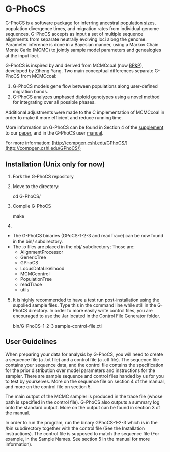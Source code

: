 G-PhoCS
=======

G-PhoCS is a software package for inferring ancestral population sizes, population divergence times, and migration rates from individual genome sequences. G-PhoCS accepts as input a set of multiple sequence alignments from separate neutrally evolving loci along the genome. Parameter inference is done in a Bayesian manner, using a Markov Chain Monte Carlo (MCMC) to jointly sample model parameters and genealogies at the input loci. 

G-PhoCS is inspired by and derived from MCMCcoal (now [BP&P](http://abacus.gene.ucl.ac.uk/software/)), developed by Ziheng Yang. Two main conceptual differences separate G-PhoCS from MCMCcoal: 
  1. G-PhoCS models gene flow between populations along user-defined migration bands. 
  2. G-PhoCS analyzes unphased diploid genotypes using a novel method for integrating over all possible phases. 

Additional adjustments were made to the C implementation of MCMCcoal in order to make it more efficient and reduce running time. 

More information on G-PhoCS can be found in Section 4 of the [supplement](http://www.nature.com/ng/journal/v43/n10/extref/ng.937-S1.pdf) to our [paper](http://www.nature.com/ng/journal/v43/n10/full/ng.937.html), and in the G-PhoCS user [manual](https://github.com/gphocs-dev/G-PhoCS/blob/master/G-PhoCS/GPhoCS_Manual.pdf).

For more information: [http://compgen.cshl.edu/GPhoCS/](http://compgen.cshl.edu/GPhoCS/)


Installation (Unix only for now)
------------

1. Fork the G-PhoCS repository

2. Move to the directory:

    cd G-PhoCS/

3. Compile G-PhoCS

    make

4. 
  * The G-PhoCS binaries (GPoCS-1-2-3 and readTrace) can be now found in the bin/ subdirectory.
  * The .o files are placed in the obj/ subdirectory; Those are:
    * AlignmentProcessor
    * GenericTree
    * GPhoCS
    * LocusDataLikelihood
    * MCMCcontrol
    * PopulationTree
    * readTrace
    * utils
   
5. It is highly recommended to have a test run post-installation using the supplied sample files. Type this in the command line while still in the G-PhoCS directory.
In order to more easily write control files, you are encouraged to use the Jar located in the Control File Generator folder.

    bin/G-PhoCS-1-2-3 sample-control-file.ctl


User Guidelines
---------------

When preparing your data for analysis by G-PhoCS, you will need to create a sequence file (a .txt file) and a control file (a .ctl file). The sequence file contains your sequence data, and the control file contains the specification for the prior distribution over model parameters and instructions for the sampler.
There are sample sequence and control files handed by us for you to test by yourselves. More on the sequence file on section 4 of the manual, and more on the control file on section 5.

The main output of the MCMC sampler is produced in the trace file (whose path is specified in the control file).
G-PhoCS also outputs a summary log onto the standard output.
More on the output can be found in section 3 of the manual.

In order to run the program, run the binary GPhoCS-1-2-3 which is in the /bin subdirectory together with the control file (See the Installation instructions). The control file is supposed to match the sequence file (For example, in the Sample Names. See section 5 in the manual for more information).
